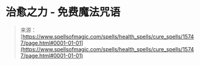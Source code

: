 <!--yml

category: 未分类

date: 2024-06-12 18:55:20

-->

# 治愈之力 - 免费魔法咒语

> 来源：[https://www.spellsofmagic.com/spells/health_spells/cure_spells/15747/page.html#0001-01-01](https://www.spellsofmagic.com/spells/health_spells/cure_spells/15747/page.html#0001-01-01)
